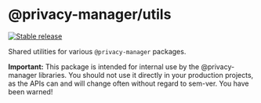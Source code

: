# @privacy-manager/utils

[![Stable release](https://img.shields.io/npm/v/@privacy-manager/utils.svg)](https://npm.im/@privacy-manager/utils)

Shared utilities for various `@privacy-manager` packages.

**Important:** This package is intended for internal use by the @privacy-manager libraries. You should not use it directly in your production projects, as the APIs can and will change often without regard to sem-ver. You have been warned!
